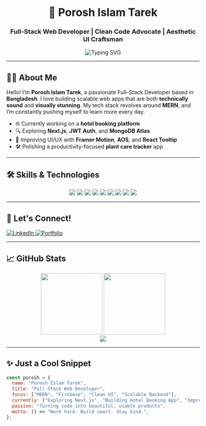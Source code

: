 <!-- Banner Text -->
<h1 align="center">🚀 Porosh Islam Tarek</h1>
<h3 align="center">Full-Stack Web Developer | Clean Code Advocate | Aesthetic UI Craftsman</h3>

<p align="center">
  <img src="https://readme-typing-svg.demolab.com?font=Fira+Code&duration=2000&pause=1000&center=true&width=435&lines=MERN+Stack+%7C+Firebase+%7C+Tailwind+Lover;Turning+ideas+into+clean%2C+functional+products;Always+learning+%7C+Always+building" alt="Typing SVG" />
</p>

---

## 👨‍💻 About Me

Hello! I’m **Porosh Islam Tarek**, a passionate Full-Stack Developer based in **Bangladesh**. I love building scalable web apps that are both **technically sound** and **visually stunning**. My tech stack revolves around **MERN**, and I’m constantly pushing myself to learn more every day.

- 🌐 Currently working on a **hotel booking platform**
- 🔍 Exploring **Next.js**, **JWT Auth**, and **MongoDB Atlas**
- 🎨 Improving UI/UX with **Framer Motion**, **AOS**, and **React Tooltip**
- 🛠️ Polishing a productivity-focused **plant care tracker** app

---

## 🛠️ Skills & Technologies

<p align="center">
  <img src="https://img.shields.io/badge/React-20232A?style=for-the-badge&logo=react&logoColor=61DAFB" />
  <img src="https://img.shields.io/badge/Node.js-43853D?style=for-the-badge&logo=node.js&logoColor=white" />
  <img src="https://img.shields.io/badge/MongoDB-4EA94B?style=for-the-badge&logo=mongodb&logoColor=white" />
  <img src="https://img.shields.io/badge/Firebase-FFCA28?style=for-the-badge&logo=firebase&logoColor=black" />
  <img src="https://img.shields.io/badge/Express.js-404D59?style=for-the-badge" />
  <img src="https://img.shields.io/badge/TailwindCSS-38B2AC?style=for-the-badge&logo=tailwind-css&logoColor=white" />
  <img src="https://img.shields.io/badge/Vite-646CFF?style=for-the-badge&logo=vite&logoColor=white" />
  <img src="https://img.shields.io/badge/GitHub-181717?style=for-the-badge&logo=github&logoColor=white" />
  <img src="https://img.shields.io/badge/Figma-000000?style=for-the-badge&logo=figma&logoColor=white" />
</p>

---

## 🔗 Let's Connect!

<p align="left">
  <a href="https://linkedin.com/in/porosh-islam-tarek-567836367" target="_blank">
    <img src="https://img.shields.io/badge/LinkedIn-%230077B5.svg?style=flat&logo=linkedin&logoColor=white" alt="LinkedIn"/>
  </a>
  <a href="https://joyous-net.surge.sh" target="_blank">
    <img src="https://img.shields.io/badge/Portfolio-000?style=flat&logo=vercel&logoColor=white" alt="Portfolio"/>
  </a>
</p>

---

## 📈 GitHub Stats

<p align="center">
  <img src="https://github-readme-stats.vercel.app/api?username=taanzzz&show_icons=true&theme=tokyonight&border_radius=10&hide_title=true" height="160"/>
  <img src="https://streak-stats.demolab.com/?user=taanzzz&theme=tokyonight&border_radius=10" height="160"/>
  <br/>
  <img src="https://github-readme-stats.vercel.app/api/top-langs/?username=taanzzz&layout=compact&theme=tokyonight&langs_count=6" />
</p>

---

## ✨ Just a Cool Snippet

```js
const porosh = {
  name: "Porosh Islam Tarek",
  title: "Full-Stack Web Developer",
  focus: ["MERN", "Firebase", "Clean UI", "Scalable Backend"],
  currently: ["Exploring Next.js", "Building Hotel Booking App", "Improving Dev Workflow"],
  passion: "Turning code into beautiful, usable products",
  motto: () => "Work hard. Build smart. Stay kind.",
};
